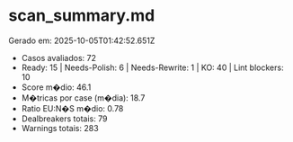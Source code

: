 # scan_summary.md
Gerado em: 2025-10-05T01:42:52.651Z

- Casos avaliados: 72
- Ready: 15 | Needs-Polish: 6 | Needs-Rewrite: 1 | KO: 40 | Lint blockers: 10
- Score m�dio: 46.1
- M�tricas por case (m�dia): 18.7
- Ratio EU:N�S m�dio: 0.78
- Dealbreakers totais: 79
- Warnings totais: 283
